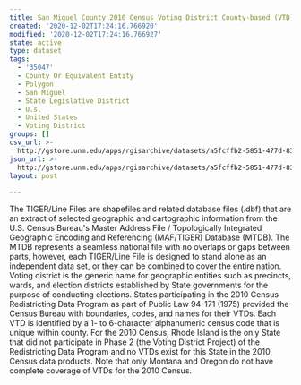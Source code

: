 ```yaml
---
title: San Miguel County 2010 Census Voting District County-based (VTD)
created: '2020-12-02T17:24:16.766920'
modified: '2020-12-02T17:24:16.766927'
state: active
type: dataset
tags:
  - '35047'
  - County Or Equivalent Entity
  - Polygon
  - San Miguel
  - State Legislative District
  - U.s.
  - United States
  - Voting District
groups: []
csv_url: >-
  http://gstore.unm.edu/apps/rgisarchive/datasets/a5fcffb2-5851-477d-83a2-e6e3c445572e/tl_2010_35047_vtd10.derived.csv
json_url: >-
  http://gstore.unm.edu/apps/rgisarchive/datasets/a5fcffb2-5851-477d-83a2-e6e3c445572e/tl_2010_35047_vtd10.derived.json
layout: post

---
```

The TIGER/Line Files are shapefiles and related database files (.dbf) that are an extract of selected geographic and cartographic information from the U.S. Census Bureau's Master Address File / Topologically Integrated Geographic Encoding and Referencing (MAF/TIGER) Database (MTDB).  The MTDB represents a seamless national file with no overlaps or gaps between parts, however, each TIGER/Line File is designed to stand alone as an independent data set, or they can be combined to cover the entire nation.  Voting district is the generic name for geographic entities such as precincts, wards, and election districts established by State governments for the purpose of conducting elections.  States participating in the 2010 Census Redistricting Data Program as part of Public Law 94-171 (1975) provided the Census Bureau with boundaries, codes, and names for their VTDs.  Each VTD is identified by a 1- to 6-character alphanumeric census code that is unique within county.  For the 2010 Census, Rhode Island is the only State that did not participate in Phase 2 (the Voting District Project) of the Redistricting Data Program and no VTDs exist for this State in the 2010 Census data products.  Note that only Montana and Oregon do not have complete coverage of VTDs for the 2010 Census.  

